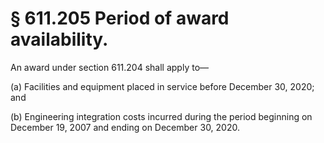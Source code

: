 # § 611.205   Period of award availability.

An award under section 611.204 shall apply to—


(a) Facilities and equipment placed in service before December 30, 2020; and


(b) Engineering integration costs incurred during the period beginning on December 19, 2007 and ending on December 30, 2020.




